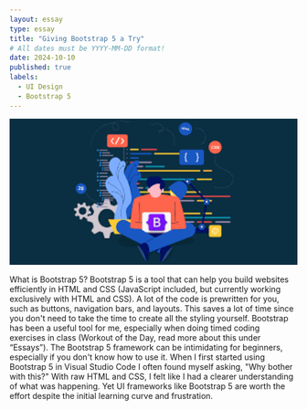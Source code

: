 ```yaml
---
layout: essay
type: essay
title: "Giving Bootstrap 5 a Try"
# All dates must be YYYY-MM-DD format!
date: 2024-10-10
published: true
labels:
  - UI Design
  - Bootstrap 5
---
```


<img width="600px" class="rounded float-start pe-4" src="../img/images.png">

What is Bootstrap 5?
 	Bootstrap 5 is a tool that can help you build websites efficiently in HTML and CSS (JavaScript included,  but currently working exclusively with HTML and CSS). A lot of the code is prewritten for you, such as buttons, navigation bars, and layouts. This saves a lot of time since you don't need to take the time to create all the styling yourself. Bootstrap has been a useful tool for me, especially when doing timed coding exercises in class (Workout of the Day, read more about this under “Essays”).
The Bootstrap 5 framework can be intimidating for beginners, especially if you don't know how to use it. When I first started using Bootstrap 5 in Visual Studio Code I often found myself asking, "Why bother with this?" With raw HTML and CSS, I felt like I had a clearer understanding of what was happening. Yet UI frameworks like Bootstrap 5 are worth the effort despite the initial learning curve and frustration. 
